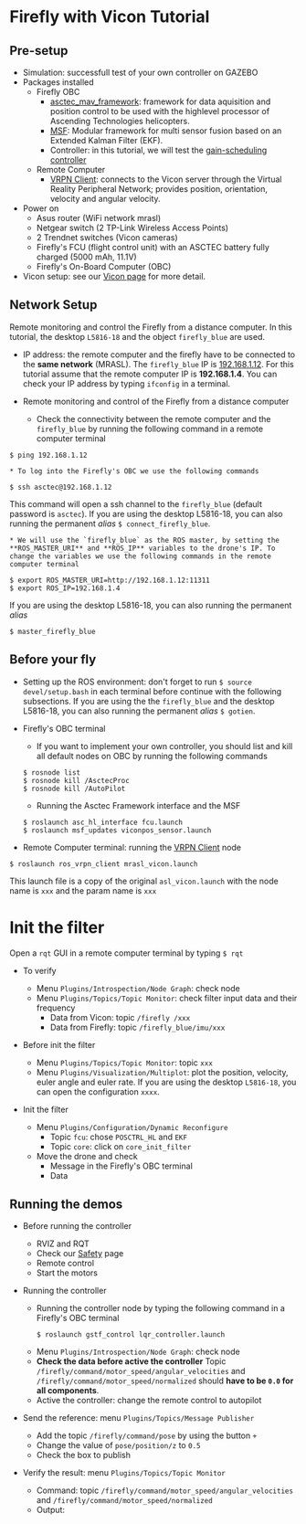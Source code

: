# Firefly with Vicon Tutorial

## Pre-setup
  * Simulation: successfull test of your own controller on GAZEBO
  * Packages installed
    * Firefly OBC
      * [asctec_mav_framework](https://github.com/MRASL/asctec_mav_framework): framework for data aquisition and position control to be used with the highlevel processor of Ascending Technologies helicopters.
      * [MSF](https://github.com/ethz-asl/ethzasl_msf): Modular framework for multi sensor fusion based  on an Extended Kalman Filter (EKF).
      * Controller: in this tutorial, we will test the [gain-scheduling controller](https://github.com/MRASL/gsft_control)
    * Remote Computer
      * [VRPN Client](/Equipment/Vicon/Usage): connects to the Vicon server through the Virtual Reality Peripheral Network; provides position, orientation, velocity and angular velocity.
  * Power on
    * Asus router (WiFi network mrasl)
    * Netgear switch (2 TP-Link Wireless Access Points)
    * 2 Trendnet switches (Vicon cameras)
    * Firefly's FCU (flight control unit) with an ASCTEC battery fully charged (5000 mAh, 11.1V)
    * Firefly's On-Board Computer (OBC)
  * Vicon setup: see our [Vicon page](/Equipment/Vicon/Calibration.md) for more detail.

## Network Setup
 Remote monitoring and control the Firefly from a distance computer. In this tutorial, the desktop `L5816-18` and the object `firefly_blue` are used.
  * IP address: the remote computer and the firefly have to be connected to the **same network** (MRASL). The `firefly_blue` IP is [192.168.1.12](/Equipment/Networking/LAN.md). For this tutorial assume that the remote computer IP is **192.168.1.4**. You can check your IP address by typing `ifconfig` in a terminal.

  * Remote monitoring and control of the Firefly from a distance computer
    *  Check the connectivity between the remote computer and the `firefly_blue`  by running the following command in a remote computer terminal
```
$ ping 192.168.1.12
```
    * To log into the Firefly's OBC we use the following commands
```
$ ssh asctec@192.168.1.12
```
This command will open a ssh channel to the `firefly_blue` (default password is `asctec`). If you are using the desktop L5816-18, you can also running the permanent *alias* `$ connect_firefly_blue`.

    * We will use the `firefly_blue` as the ROS master, by setting the **ROS_MASTER_URI** and **ROS_IP** variables to the drone's IP. To change the variables we use the following commands in the remote computer terminal
```
$ export ROS_MASTER_URI=http://192.168.1.12:11311
$ export ROS_IP=192.168.1.4
```
If you are using the desktop L5816-18, you can also running the permanent *alias*
```
$ master_firefly_blue
```

## Before your fly   
  * Setting up the ROS environment: don't forget to run `$ source devel/setup.bash` in each terminal before continue with the following subsections. If you are using the the `firefly_blue` and the desktop L5816-18, you can also running the permanent *alias* `$ gotien`.

  * Firefly's OBC terminal
    *  If you want to implement your own controller, you should list and kill all default nodes on OBC by running the following commands
      ```
      $ rosnode list
      $ rosnode kill /AsctecProc
      $ rosnode kill /AutoPilot
      ```
    * Running the Asctec Framework interface and the MSF
    ```
    $ roslaunch asc_hl_interface fcu.launch
    $ roslaunch msf_updates viconpos_sensor.launch
    ```

  * Remote Computer terminal: running the [VRPN Client](/Equipment/Vicon/Usage.md) node  
  ```
  $ roslaunch ros_vrpn_client mrasl_vicon.launch
  ```
  This launch file is a copy of the original `asl_vicon.launch` with the node name is `xxx` and the param name is `xxx`

# Init the filter
Open a `rqt` GUI in a remote computer terminal by typing `$ rqt`
  * To verify
      * Menu `Plugins/Introspection/Node Graph`: check node
      * Menu `Plugins/Topics/Topic Monitor`: check filter input data and their frequency
        * Data from Vicon: topic `/firefly /xxx`
        * Data from Firefly: topic `/firefly_blue/imu/xxx`

  * Before init the filter
      * Menu `Plugins/Topics/Topic Monitor`: topic `xxx`
      * Menu `Plugins/Visualization/Multiplot`: plot the position, velocity, euler angle and euler rate. If you are using the desktop `L5816-18`, you can open the configuration `xxxx`.

  * Init the filter
    * Menu `Plugins/Configuration/Dynamic Reconfigure`
      * Topic `fcu`: chose `POSCTRL_HL` and `EKF`
      * Topic `core`: click on `core_init_filter`
    * Move the drone and check
      * Message in the Firefly's OBC terminal
      * Data

## Running the demos   
  * Before running the controller
    * RVIZ and RQT
    * Check our [Safety](/UAV/Safety) page
    * Remote control
    * Start the motors


  * Running the controller
    * Running the controller node by typing the following command in a Firefly's OBC terminal
      ```
      $ roslaunch gstf_control lqr_controller.launch
      ```
    * Menu `Plugins/Introspection/Node Graph`: check node
    * **Check the data before active the controller**
    Topic `/firefly/command/motor_speed/angular_velocities` and `/firefly/command/motor_speed/normalized` should **have to be `0.0` for all components**.
    * Active the controller: change the remote control to autopilot


  * Send the reference: menu `Plugins/Topics/Message Publisher`
      * Add the topic `/firefly/command/pose` by using the button `+`
      * Change the value of `pose/position/z` to `0.5`
      * Check the box to publish


  * Verify the result: menu `Plugins/Topics/Topic Monitor`
    * Command: topic `/firefly/command/motor_speed/angular_velocities` and `/firefly/command/motor_speed/normalized`
    * Output:
